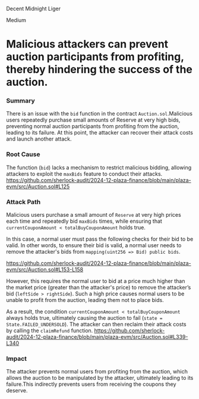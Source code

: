 Decent Midnight Liger

Medium

# Malicious attackers can prevent auction participants from profiting, thereby hindering the success of the auction.

### Summary

There is an issue with the `bid` function in the contract `Auction.sol`.Malicious users repeatedly purchase small amounts of Reserve at very high bids, preventing normal auction participants from profiting from the auction, leading to its failure. At this point, the attacker can recover their attack costs and launch another attack.

### Root Cause

The function (`bid`) lacks a mechanism to restrict malicious bidding, allowing attackers to exploit the `maxBids` feature to conduct their attacks.
https://github.com/sherlock-audit/2024-12-plaza-finance/blob/main/plaza-evm/src/Auction.sol#L125

### Attack Path

Malicious users purchase a small amount of `Reserve` at very high prices each time and repeatedly bid `maxBids` times, while ensuring that `currentCouponAmount < totalBuyCouponAmount` holds true.

In this case, a normal user must pass the following checks for their bid to be valid. In other words, to ensure their bid is valid, a normal user needs to remove the attacker's bids from `mapping(uint256 => Bid) public bids`.

https://github.com/sherlock-audit/2024-12-plaza-finance/blob/main/plaza-evm/src/Auction.sol#L153-L158

However, this requires the normal user to bid at a price much higher than the market price (greater than the attacker's price) to remove the attacker’s bid (`leftSide > rightSide`). Such a high price causes normal users to be unable to profit from the auction, leading them not to place bids.

As a result, the condition `currentCouponAmount < totalBuyCouponAmount` always holds true, ultimately causing the auction to fail (`state = State.FAILED_UNDERSOLD`). The attacker can then reclaim their attack costs by calling the `claimRefund` function.
https://github.com/sherlock-audit/2024-12-plaza-finance/blob/main/plaza-evm/src/Auction.sol#L339-L340

### Impact

The attacker prevents normal users from profiting from the auction, which allows the auction to be manipulated by the attacker, ultimately leading to its failure.This indirectly prevents users from receiving the coupons they deserve.